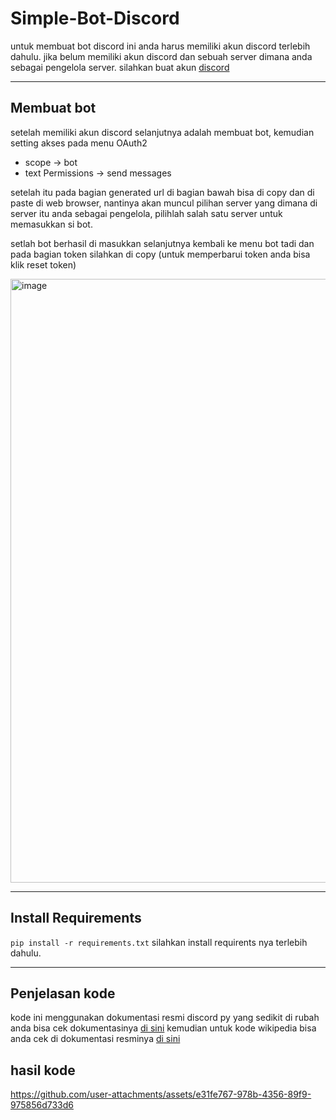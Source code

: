 # Simple-Bot-Discord

untuk membuat bot discord ini anda harus memiliki akun discord terlebih dahulu. jika belum memiliki akun discord dan sebuah server dimana anda sebagai pengelola server.
silahkan buat akun [discord](https://discord)

---

## Membuat bot
setelah memiliki akun discord selanjutnya adalah membuat bot, kemudian setting akses pada menu OAuth2 
- scope -> bot
- text Permissions -> send messages

setelah itu pada bagian generated url di bagian bawah bisa di copy dan di paste di web browser, nantinya akan muncul pilihan server yang dimana di server itu anda sebagai pengelola, pilihlah salah satu server untuk memasukkan si bot. 

setlah bot berhasil di masukkan selanjutnya kembali ke menu bot tadi dan pada bagian token silahkan di copy (untuk memperbarui token anda bisa klik reset token)

<img width="1899" height="966" alt="image" src="https://github.com/user-attachments/assets/e9909364-1a93-4592-b5de-5b66d87d98df" />

---

## Install Requirements
``` pip install -r requirements.txt ```
silahkan install requirents nya terlebih dahulu.

---

## Penjelasan kode
kode ini menggunakan dokumentasi resmi discord py yang sedikit di rubah anda bisa cek dokumentasinya [di sini](https://pypi.org/project/discord.py/)
kemudian untuk kode wikipedia bisa anda cek di dokumentasi resminya [di sini](https://pypi.org/project/discord.py/)

## hasil kode


https://github.com/user-attachments/assets/e31fe767-978b-4356-89f9-975856d733d6


